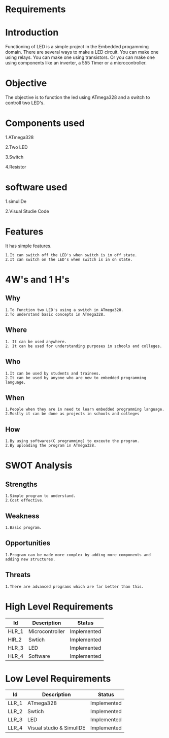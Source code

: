 # Requirements
# Introduction
   Functioning of LED is a simple project in the Embedded progamming domain. There are several ways to make a LED circuit. You can make one using relays. You can        make one using transistors. Or you can make one using components like an inverter, a 555 Timer or a microcontroller. 
# Objective
   The objective is to function the led using ATmega328 and a switch to controll two LED's.
# Components used
1.ATmega328   

2.Two LED 

3.Switch

4.Resistor
# software used
1.simulIDe

2.Visual Studie Code


# Features
   It has simple features.
       
    1.It can switch off the LED's when switch is in off state.
    2.It can switch on the LED's when switch is in on state.
# 4W's and 1 H's
   ## Why
    1.To Function two LED's using a switch in ATmega328.
    2.To understand basic concepts in ATmega328.
   ## Where
    1. It can be used anywhere.
    2. It can be used for understanding purposes in schools and colleges.
   ## Who
    1.It can be used by students and trainees.
    2.It can be used by anyone who are new to embedded programming language.
   ## When
    1.People when they are in need to learn embedded programming language.
    2.Mostly it can be done as projects in schools and colleges 
   ## How
    1.By using softwares(C programming) to exceute the program.
    2.By uploading the program in ATmega328.
# SWOT Analysis
   ## Strengths
    1.Simple program to understand.
    2.Cost effective.
   ## Weakness
    1.Basic program.
   ## Opportunities
    1.Program can be made more complex by adding more components and adding new structures.
   ## Threats
    1.There are advanced programs which are far better than this.
# High Level Requirements
| Id    	| Description     	| Status      	|
|-------	|-----------------	|-------------	|
| HLR_1 	| Microcontroller 	| Implemented 	|
| HlR_2 	| Swtich          	| Implemented 	|
| HLR_3 	| LED         	| Implemented 	|
| HLR_4 	| Software        	| Implemented 	|
# Low Level Requirements
| Id    	| Description              	| Status      	|
|-------	|--------------------------	|-------------	|
| LLR_1 	| ATmega328                	| Implemented 	|
| LLR_2 	| Swtich                   	| Implemented 	|
| LLR_3 	| LED                  	| Implemented 	|
| LLR_4 	| Visual studio & SimulIDE 	| Implemented 	|
